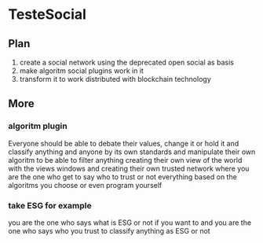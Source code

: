 # TesteSocial
## Plan
1. create a social network using the deprecated open social as basis
2. make algoritm social plugins work in it
3. transform it to work distributed with blockchain technology

## More

### algoritm plugin
Everyone should be able to debate their values, change it or hold it
and classify anything and anyone by its own standards
and manipulate their own algoritm to be able to filter anything
creating their own view of the world with the views windows
and creating their own trusted network
where you are the one who get to say who to trust or not
everything based on the algoritms you choose or even program yourself

### take ESG for example
you are the one who says what is ESG or not if you want to
and you are the one who says who you trust to classify anything as ESG or not
